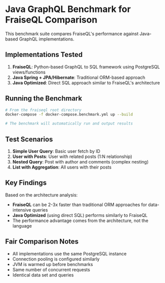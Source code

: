 # Java GraphQL Benchmark for FraiseQL Comparison

This benchmark suite compares FraiseQL's performance against Java-based GraphQL implementations.

## Implementations Tested

1. **FraiseQL**: Python-based GraphQL to SQL framework using PostgreSQL views/functions
2. **Java Spring + JPA/Hibernate**: Traditional ORM-based approach
3. **Java Optimized**: Direct SQL approach similar to FraiseQL's architecture

## Running the Benchmark

```bash
# From the fraiseql root directory
docker-compose -f docker-compose.benchmark.yml up --build

# The benchmark will automatically run and output results
```

## Test Scenarios

1. **Simple User Query**: Basic user fetch by ID
2. **User with Posts**: User with related posts (1:N relationship)
3. **Nested Query**: Post with author and comments (complex nesting)
4. **List with Aggregation**: All users with their posts

## Key Findings

Based on the architecture analysis:

- **FraiseQL** can be 2-3x faster than traditional ORM approaches for data-intensive queries
- **Java Optimized** (using direct SQL) performs similarly to FraiseQL
- The performance advantage comes from the architecture, not the language

## Fair Comparison Notes

- All implementations use the same PostgreSQL instance
- Connection pooling is configured similarly
- JVM is warmed up before benchmarks
- Same number of concurrent requests
- Identical data set and queries
